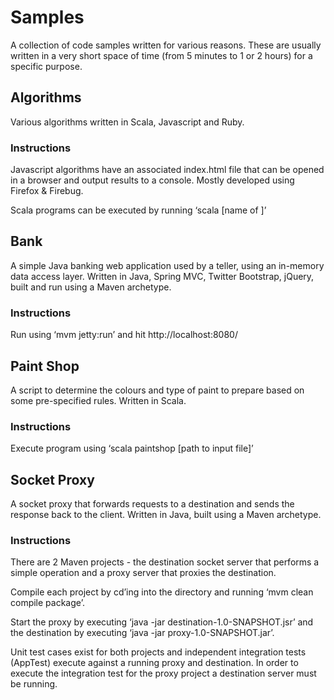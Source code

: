 # Samples

A collection of code samples written for various reasons. These are usually written in a very short space of time (from 5 minutes to 1 or 2 hours) for a specific purpose.

## Algorithms

Various algorithms written in Scala, Javascript and Ruby.

### Instructions

Javascript algorithms have an associated index.html file that can be opened in a browser and output results to a console. Mostly developed using Firefox & Firebug.

Scala programs can be executed by running ‘scala [name of ]’


## Bank

A simple Java banking web application used by a teller, using an in-memory data access layer. Written in Java, Spring MVC, Twitter Bootstrap, jQuery, built and run using a Maven archetype. 

### Instructions

Run using ‘mvm jetty:run’ and hit http://localhost:8080/

## Paint Shop

A script to determine the colours and type of paint to prepare based on some pre-specified rules. Written in Scala.

### Instructions

Execute program using ‘scala paintshop [path to input file]’

## Socket Proxy

A socket proxy that forwards requests to a destination and sends the response back to the client. Written in Java, built using a Maven archetype.

### Instructions

There are 2 Maven projects - the destination socket server that performs a simple operation and a proxy server that proxies the destination.

Compile each project by cd’ing into the directory and running ‘mvm clean compile package’.

Start the proxy by executing ‘java -jar destination-1.0-SNAPSHOT.jsr’ and the destination by executing ‘java -jar proxy-1.0-SNAPSHOT.jar’.

Unit test cases exist for both projects and independent integration tests (AppTest) execute against a running proxy and destination. In order to execute the integration test for the proxy project a destination server must be running.

